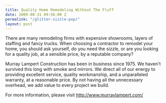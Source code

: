 ```yaml
---
title: Quality Home Remodeling Without The Fluff
date: 2009-08-31 09:56:00 Z
permalink: "/glitter-sizzle-pop/"
layout: post
---
```


There are many remodeling firms with expensive showrooms, layers of staffing and fancy trucks. When choosing a contractor to remodel your home, you should ask yourself, do you need the sizzle, or are you looking for a quality job, at a sensible price, by a reputable company?

Murray <span id="SPELLING_ERROR_0" class="blsp-spelling-error">Lampert</span> Construction has been in business since 1975. We haven't survived this long with smoke and mirrors. We direct all of our energy to providing excellent service, quality workmanship, and a <span id="SPELLING_ERROR_1" class="blsp-spelling-corrected">unparalleled</span> warranty, at a <span id="SPELLING_ERROR_2" class="blsp-spelling-corrected">reasonable</span> price. By not having all the <span id="SPELLING_ERROR_3" class="blsp-spelling-corrected">unnecessary</span> overhead, we add value to every project we build.

For more information, please visit <a href="http://www.murraylampert.com/">http://www.murraylampert.com/</a>
